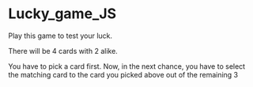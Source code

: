 # Lucky_game_JS

Play this game to test your luck.

There will be 4 cards with 2 alike.

You have to pick a card first.
Now, in the next chance, you have to select the matching card to the card you picked above out of the remaining 3
